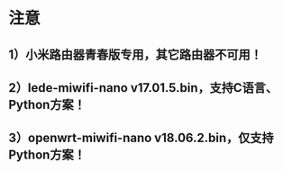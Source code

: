 # 注意

## 1）小米路由器青春版专用，其它路由器不可用！

## 2）lede-miwifi-nano v17.01.5.bin，支持C语言、Python方案！

## 3）openwrt-miwifi-nano v18.06.2.bin，仅支持Python方案！

